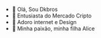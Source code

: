 - 👋 Olá, Sou Dkbros
- 👀 Entusiasta do Mercado Cripto
- 🌱 Adoro internet e Design
- 💞️ Minha paixão, minha filha Alice


<!---
cassiod6/cassiod6 is a ✨ special ✨ repository because its `README.md` (this file) appears on your GitHub profile.
You can click the Preview link to take a look at your changes.
--->
